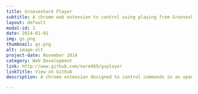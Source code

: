 ```yaml
---
title: Grooveshark Player
subtitle: A chrome web extension to control using playing from Grooveshark
layout: default
modal-id: 1
date: 2014-01-01
img: gs.png
thumbnail: gs.png
alt: image-alt
project-date: November 2014
category: Web Development
link: http://www.github.com/nare469/gsplayer
linkTitle: View on Github
description: A chrome extension designed to control commands in an open Grooveshark tab without the need to navigate to that tab. Developed in HTML, CSS and Javascript.

---
```

